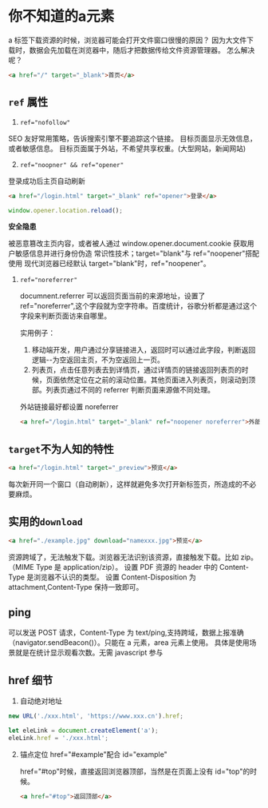 # 你不知道的<a>a</a>元素

a 标签下载资源的时候，浏览器可能会打开文件窗口很慢的原因？
因为大文件下载时，数据会先加载在浏览器中，随后才把数据传给文件资源管理器。
怎么解决呢？

```html
<a href="/" target="_blank">首页</a>
```

## `ref` 属性

1. `ref="nofollow"`

SEO 友好常用策略，告诉搜索引擎不要追踪这个链接。
目标页面显示无效信息，或者敏感信息。
目标页面属于外站，不希望共享权重。(大型网站，新闻网站)

2. `ref="noopner" && ref="opener"`

登录成功后主页自动刷新

```html
<a href="/login.html" target="_blank" ref="opener">登录</a>
```

```js
window.opener.location.reload();
```

**安全隐患**

被恶意篡改主页内容，或者被人通过 window.opener.document.cookie 获取用户敏感信息并进行身份伪造
常识性技术；target="blank"与 ref="noopener"搭配使用
现代浏览器已经默认 target="blank"时，ref="noopener"。

1. `ref="noreferrer"`

   documnent.referrer 可以返回页面当前的来源地址，设置了 ref="noreferrer",这个字段就为空字符串。百度统计，谷歌分析都是通过这个字段来判断页面访来自哪里。

   实用例子：

   1. 移动端开发，用户通过分享链接进入，返回时可以通过此字段，判断返回逻辑--为空返回主页，不为空返回上一页。
   2. 列表页，点击任意列表去到详情页，通过详情页的链接返回列表页的时候，页面依然定位在之前的滚动位置。其他页面进入列表页，则滚动到顶部。列表页通过不同的 referrer 判断页面来源做不同处理。

   外站链接最好都设置 noreferrer

   ```html
   <a href="/login.html" target="_blank" ref="noopener noreferrer">外部网站</a>
   ```

## `target`不为人知的特性

```html
<a href="/login.html" target="_preview">预览</a>
```

每次新开同一个窗口（自动刷新），这样就避免多次打开新标签页，所造成的不必要麻烦。

## 实用的`download`

```html
<a href="./example.jpg" download="namexxx.jpg">预览</a>
```

资源跨域了，无法触发下载。浏览器无法识别该资源，直接触发下载。比如 zip。（MIME Type 是 application/zip）。
设置 PDF 资源的 header 中的 Content-Type 是浏览器不认识的类型。
设置 Content-Disposition 为 attachment,Content-Type 保持一致即可。

## ping

可以发送 POST 请求，Content-Type 为 text/ping,支持跨域，数据上报准确（navigator.sendBeacon()）。只能在 a 元素，area 元素上使用。
具体是使用场景就是在统计显示观看次数。无需 javascript 参与

## href 细节

1. 自动绝对地址

```js
new URL('./xxx.html', 'https://www.xxx.cn').href;

let eleLink = document.createElement('a');
eleLink.href = './xxx.html';
```

2. 锚点定位
   href="#example"配合 id="example"

   href="#top"时候，直接返回浏览器顶部，当然是在页面上没有 id="top"的时候。

   ```html
   <a href="#top">返回顶部</a>
   ```
